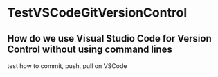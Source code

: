 # TestVSCodeGitVersionControl
## How do we use Visual Studio Code for Version Control without using command lines
test how to commit, push, pull on VSCode
